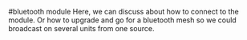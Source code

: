 #bluetooth module
Here, we can discuss about how to connect to the module. 
Or how to upgrade and go for a bluetooth mesh so we could broadcast on several units from one source.
